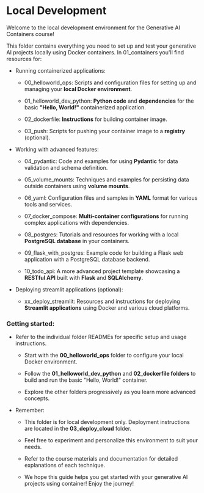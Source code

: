 # Local Development

Welcome to the local development environment for the Generative AI Containers course!

This folder contains everything you need to set up and test your generative AI projects locally using Docker containers. In 01_containers you'll find resources for:

* Running containerized applications:

    * 00_helloworld_ops: Scripts and configuration files for setting up and managing your **local Docker environment**.

    * 01_helloworld_dev_python: **Python code** and **dependencies** for the basic **"Hello, World!"** containerized application.

    * 02_dockerfile: **Instructions** for building container image.

    * 03_push: Scripts for pushing your container image to a **registry** (optional).

* Working with advanced features:

    * 04_pydantic: Code and examples for using **Pydantic** for data validation and schema definition.

    * 05_volume_mounts: Techniques and examples for persisting data outside containers using **volume mounts**.

    * 06_yaml: Configuration files and samples in **YAML** format for various tools and services.

    * 07_docker_compose: **Multi-container configurations** for running complex applications with dependencies.

    * 08_postgres: Tutorials and resources for working with a local **PostgreSQL database** in your containers.

    * 09_flask_with_postgres: Example code for building a Flask web application with a PostgreSQL database backend.

    * 10_todo_api: A more advanced project template showcasing a **RESTful API** built with **Flask** and **SQLAlchemy**.

* Deploying streamlit applications (optional):

    * xx_deploy_streamlit: Resources and instructions for deploying **Streamlit applications** using Docker and various cloud platforms.

### Getting started:

* Refer to the individual folder READMEs for specific setup and usage instructions.

    * Start with the **00_helloworld_ops** folder to configure your local Docker environment.

    * Follow the **01_helloworld_dev_python** and **02_dockerfile folders** to build and run the basic "Hello, World!" container.

    * Explore the other folders progressively as you learn more advanced concepts.

* Remember:

    * This folder is for local development only. Deployment instructions are located in the **03_deploy_cloud** folder.

    * Feel free to experiment and personalize this environment to suit your needs.

    * Refer to the course materials and documentation for detailed explanations of each technique.

    * We hope this guide helps you get started with your generative AI projects using container! Enjoy the journey!